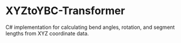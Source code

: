 # XYZtoYBC-Transformer
C# implementation for calculating bend angles, rotation, and segment lengths from XYZ coordinate data.
